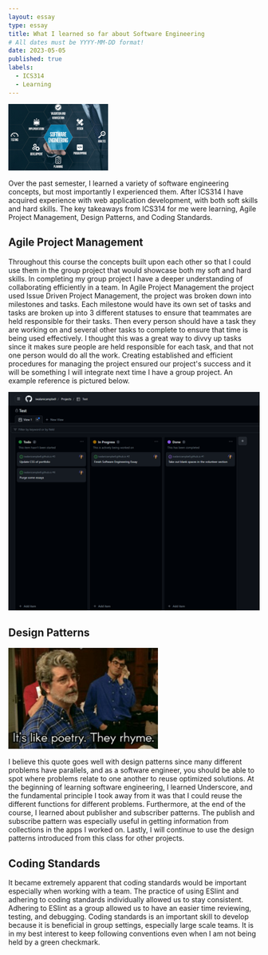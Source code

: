 ```yaml
---
layout: essay
type: essay
title: What I learned so far about Software Engineering
# All dates must be YYYY-MM-DD format!
date: 2023-05-05
published: true
labels:
  - ICS314
  - Learning
---
```

<img width="200px" class="rounded float-start pe-4" src="../img/software_engineer.png">
  
  Over the past semester, I learned a variety of software engineering concepts, but most importantly I experienced them. After ICS314 I have acquired experience with web application development, with both soft skills and hard skills. The key takeaways from ICS314 for me were learning, Agile Project Management, Design Patterns, and Coding Standards.  
    
  
## Agile Project Management
  Throughout this course the concepts built upon each other so that I could use them in the group project that would showcase both my soft and hard skills.  In completing my group project I have a deeper understanding of collaborating efficiently in a team. In Agile Project Management the project used Issue Driven Project Management, the project was broken down into milestones and tasks. Each milestone would have its own set of tasks and tasks are broken up into 3 different statuses to ensure that teammates are held responsible for their tasks. Then every person should have a task they are working on and several other tasks to complete to ensure that time is being used effectively. I thought this was a great way to divvy up tasks since it makes sure people are held responsible for each task, and that not one person would do all the work. Creating established and efficient procedures for managing the project ensured our project's success and it will be something I will integrate next time I have a group project. An example reference is pictured below.
  
  <img width="600px" class="img-fluid" src="../img/ProjectBoard.png">

  
## Design Patterns

<img width="300px" class="img-fluid" src="../img/poetry.png">
  
  I believe this quote goes well with design patterns since many different problems have parallels, and as a software engineer, you should be able to spot where problems relate to one another to reuse optimized solutions. At the beginning of learning software engineering, I learned Underscore, and the fundamental principle I took away from it was that I could reuse the different functions for different problems. Furthermore, at the end of the course, I learned about publisher and subscriber patterns. The publish and subscribe pattern was especially useful in getting information from collections in the apps I worked on. Lastly, I will continue to use the design patterns introduced from this class for other projects. 
  

## Coding Standards 
   It became extremely apparent that coding standards would be important especially when working with a team. The practice of using ESlint and adhering to coding standards individually allowed us to stay consistent. Adhering to ESlint as a group allowed us to have an easier time reviewing, testing, and debugging.  Coding standards is an important skill to develop because it is beneficial in group settings, especially large scale teams.  It is in my best interest to keep following conventions even when I am not being held by a green checkmark.

 
